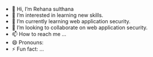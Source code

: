 - 👋 Hi, I’m Rehana sulthana
- 👀 I’m interested in learning new skills.
- 🌱 I’m currently learning web application security.
- 💞️ I’m looking to collaborate on web application security.
- 📫 How to reach me ...
- 😄 Pronouns: 
- ⚡ Fun fact: ...

<!---
Rehana0419/Rehana0419 is a ✨ special ✨ repository because its `README.md` (this file) appears on your GitHub profile.
You can click the Preview link to take a look at your changes.
--->
